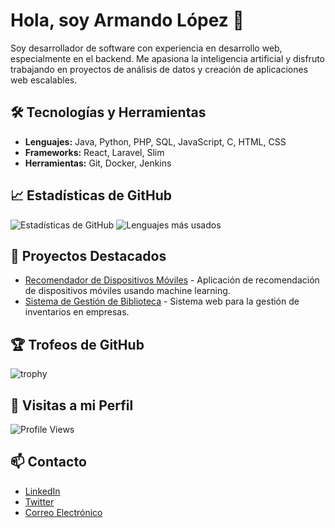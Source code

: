 # Hola, soy Armando López 👋

Soy desarrollador de software con experiencia en desarrollo web, especialmente en el backend. Me apasiona la inteligencia artificial y disfruto trabajando en proyectos de análisis de datos y creación de aplicaciones web escalables.

## 🛠️ Tecnologías y Herramientas
- **Lenguajes:** Java, Python, PHP, SQL, JavaScript, C, HTML, CSS
- **Frameworks:** React, Laravel, Slim
- **Herramientas:** Git, Docker, Jenkins

## 📈 Estadísticas de GitHub
![Estadísticas de GitHub](https://github-readme-stats.vercel.app/api?username=armandls&show_icons=true&theme=radical)
![Lenguajes más usados](https://github-readme-stats.vercel.app/api/top-langs/?username=armandls&layout=compact&theme=radical)

## 🚀 Proyectos Destacados
- [Recomendador de Dispositivos Móviles](https://github.com/armandls/mobile-chatbot) - Aplicación de recomendación de dispositivos móviles usando machine learning.
- [Sistema de Gestión de Biblioteca](https://github.com/armandls/books) - Sistema web para la gestión de inventarios en empresas.

## 🏆 Trofeos de GitHub
![trophy](https://github-profile-trophy.vercel.app/?username=armandls&theme=onedark)

## 👀 Visitas a mi Perfil
![Profile Views](https://komarev.com/ghpvc/?username=armandls&color=green)

## 📫 Contacto
- [LinkedIn](http://linkedin.com/in/armand-lópez-sanmartín-2485b5241)
- [Twitter](https://twitter.com/_NeonVortex_)
- [Correo Electrónico](mailto:armand15062003@gmail.com)
